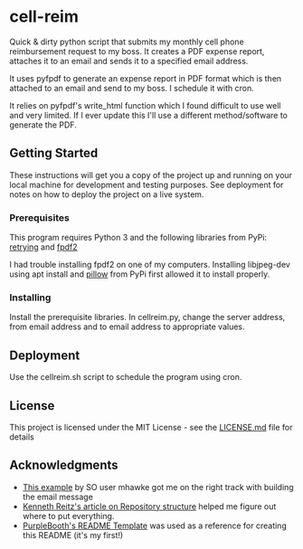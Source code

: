 # cell-reim

Quick &amp; dirty python script that submits my monthly cell phone reimbursement request to my boss. It creates a PDF expense report, attaches it to an email and sends it to a specified email address.

It uses pyfpdf to generate an expense report in PDF format which is then attached to an email and send to my boss. I schedule it with cron.

It relies on pyfpdf's write_html function which I found difficult to use well and very limited. If I ever update this I'll use a different method/software to generate the PDF.

## Getting Started

These instructions will get you a copy of the project up and running on your local machine for development and testing purposes. See deployment for notes on how to deploy the project on a live system.

### Prerequisites

This program requires Python 3 and the following libraries from PyPi: [retrying](https://pypi.org/project/retrying/) and [fpdf2](https://pypi.org/project/fpdf2/)

I had trouble installing fpdf2 on one of my computers. Installing libjpeg-dev using apt install and [pillow](https://pypi.org/project/Pillow/) from PyPi first allowed it to install properly.

### Installing

Install the prerequisite libraries. In cellreim.py, change the server address, from email address and to email address to appropriate values.

## Deployment

Use the cellreim.sh script to schedule the program using cron.

## License

This project is licensed under the MIT License - see the [LICENSE.md](LICENSE.md) file for details

## Acknowledgments

* [This example](https://stackoverflow.com/questions/28821487/multipart-email-pdf-attachment-blank/28825053#28825053) by SO user mhawke got me on the right track with building the email message
* [Kenneth Reitz's article on Repository structure](https://www.kennethreitz.org/essays/repository-structure-and-python) helped me figure out where to put everything.
* [PurpleBooth's README Template](https://gist.github.com/PurpleBooth/109311bb0361f32d87a2) was used as a reference for creating this README (it's my first!)